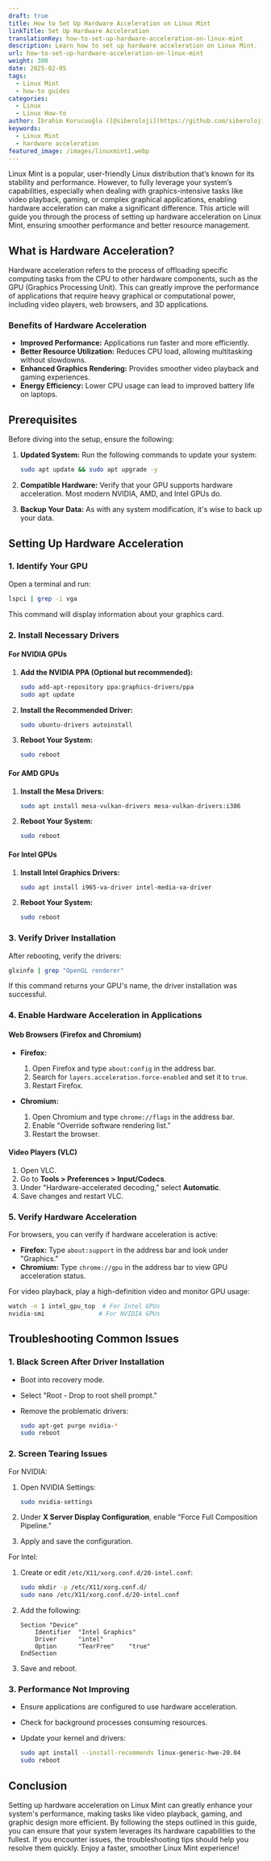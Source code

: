 ```yaml
---
draft: true
title: How to Set Up Hardware Acceleration on Linux Mint
linkTitle: Set Up Hardware Acceleration
translationKey: how-to-set-up-hardware-acceleration-on-linux-mint
description: Learn how to set up hardware acceleration on Linux Mint.
url: how-to-set-up-hardware-acceleration-on-linux-mint
weight: 300
date: 2025-02-05
tags:
  - Linux Mint
  - how-to guides
categories:
  - Linux
  - Linux How-to
author: İbrahim Korucuoğlu ([@siberoloji](https://github.com/siberoloji))
keywords:
  - Linux Mint
  - hardware acceleration
featured_image: /images/linuxmint1.webp
---
```

Linux Mint is a popular, user-friendly Linux distribution that’s known for its stability and performance. However, to fully leverage your system’s capabilities, especially when dealing with graphics-intensive tasks like video playback, gaming, or complex graphical applications, enabling hardware acceleration can make a significant difference. This article will guide you through the process of setting up hardware acceleration on Linux Mint, ensuring smoother performance and better resource management.

## What is Hardware Acceleration?

Hardware acceleration refers to the process of offloading specific computing tasks from the CPU to other hardware components, such as the GPU (Graphics Processing Unit). This can greatly improve the performance of applications that require heavy graphical or computational power, including video players, web browsers, and 3D applications.

### Benefits of Hardware Acceleration

- **Improved Performance:** Applications run faster and more efficiently.
- **Better Resource Utilization:** Reduces CPU load, allowing multitasking without slowdowns.
- **Enhanced Graphics Rendering:** Provides smoother video playback and gaming experiences.
- **Energy Efficiency:** Lower CPU usage can lead to improved battery life on laptops.

## Prerequisites

Before diving into the setup, ensure the following:

1. **Updated System:** Run the following commands to update your system:

   ```bash
   sudo apt update && sudo apt upgrade -y
   ```

2. **Compatible Hardware:** Verify that your GPU supports hardware acceleration. Most modern NVIDIA, AMD, and Intel GPUs do.

3. **Backup Your Data:** As with any system modification, it's wise to back up your data.

## Setting Up Hardware Acceleration

### 1. Identify Your GPU

Open a terminal and run:

```bash
lspci | grep -i vga
```

This command will display information about your graphics card.

### 2. Install Necessary Drivers

#### For NVIDIA GPUs

1. **Add the NVIDIA PPA (Optional but recommended):**

   ```bash
   sudo add-apt-repository ppa:graphics-drivers/ppa
   sudo apt update
   ```

2. **Install the Recommended Driver:**

   ```bash
   sudo ubuntu-drivers autoinstall
   ```

3. **Reboot Your System:**

   ```bash
   sudo reboot
   ```

#### For AMD GPUs

1. **Install the Mesa Drivers:**

   ```bash
   sudo apt install mesa-vulkan-drivers mesa-vulkan-drivers:i386
   ```

2. **Reboot Your System:**

   ```bash
   sudo reboot
   ```

#### For Intel GPUs

1. **Install Intel Graphics Drivers:**

   ```bash
   sudo apt install i965-va-driver intel-media-va-driver
   ```

2. **Reboot Your System:**

   ```bash
   sudo reboot
   ```

### 3. Verify Driver Installation

After rebooting, verify the drivers:

```bash
glxinfo | grep "OpenGL renderer"
```

If this command returns your GPU's name, the driver installation was successful.

### 4. Enable Hardware Acceleration in Applications

#### Web Browsers (Firefox and Chromium)

- **Firefox:**
  1. Open Firefox and type `about:config` in the address bar.
  2. Search for `layers.acceleration.force-enabled` and set it to `true`.
  3. Restart Firefox.

- **Chromium:**
  1. Open Chromium and type `chrome://flags` in the address bar.
  2. Enable "Override software rendering list."
  3. Restart the browser.

#### Video Players (VLC)

1. Open VLC.
2. Go to **Tools > Preferences > Input/Codecs**.
3. Under "Hardware-accelerated decoding," select **Automatic**.
4. Save changes and restart VLC.

### 5. Verify Hardware Acceleration

For browsers, you can verify if hardware acceleration is active:

- **Firefox:** Type `about:support` in the address bar and look under "Graphics."
- **Chromium:** Type `chrome://gpu` in the address bar to view GPU acceleration status.

For video playback, play a high-definition video and monitor GPU usage:

```bash
watch -n 1 intel_gpu_top  # For Intel GPUs
nvidia-smi               # For NVIDIA GPUs
```

## Troubleshooting Common Issues

### 1. Black Screen After Driver Installation

- Boot into recovery mode.
- Select "Root - Drop to root shell prompt."
- Remove the problematic drivers:

  ```bash
  sudo apt-get purge nvidia-*
  sudo reboot
  ```

### 2. Screen Tearing Issues

For NVIDIA:

1. Open NVIDIA Settings:

   ```bash
   sudo nvidia-settings
   ```

2. Under **X Server Display Configuration**, enable "Force Full Composition Pipeline."
3. Apply and save the configuration.

For Intel:

1. Create or edit `/etc/X11/xorg.conf.d/20-intel.conf`:

   ```bash
   sudo mkdir -p /etc/X11/xorg.conf.d/
   sudo nano /etc/X11/xorg.conf.d/20-intel.conf
   ```

2. Add the following:

   ```
   Section "Device"
       Identifier  "Intel Graphics"
       Driver      "intel"
       Option      "TearFree"    "true"
   EndSection
   ```

3. Save and reboot.

### 3. Performance Not Improving

- Ensure applications are configured to use hardware acceleration.
- Check for background processes consuming resources.
- Update your kernel and drivers:

  ```bash
  sudo apt install --install-recommends linux-generic-hwe-20.04
  sudo reboot
  ```

## Conclusion

Setting up hardware acceleration on Linux Mint can greatly enhance your system's performance, making tasks like video playback, gaming, and graphic design more efficient. By following the steps outlined in this guide, you can ensure that your system leverages its hardware capabilities to the fullest. If you encounter issues, the troubleshooting tips should help you resolve them quickly. Enjoy a faster, smoother Linux Mint experience!
